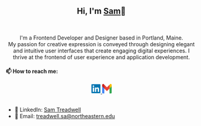 <h2 align="center">Hi, I'm <a href="https://www.linkedin.com/in/sam-treadwell-70b548272/"  
  title="Profile">Sam</a>👋</h2>
<br>
<p align="center">
I'm a Frontend Developer and Designer based in Portland, Maine.<br>
My passion for creative expression is conveyed through designing elegant and intuitive user interfaces that create engaging digital experiences. I thrive at the frontend of user experience and application development.<br>

#### 📫 How to reach me:
<div align='center'>
  <a href="https://www.linkedin.com/in/mina-melad/"> 
    <img src="icons/linkedin.svg" alt="LinkedIn" height="25" width='25' />
  </a>
  <a href="mailto:minamelad232@gmail.com"> 
    <img src="icons/gmail.svg" alt="Gmail" height="25" width='25' />
  </a>
</div>
<br>

- 👤 LinkedIn: [Sam Treadwell](https://www.linkedin.com/in/sam-treadwell-70b548272/) 
-  📧 Email: treadwell.sa@northeastern.edu

